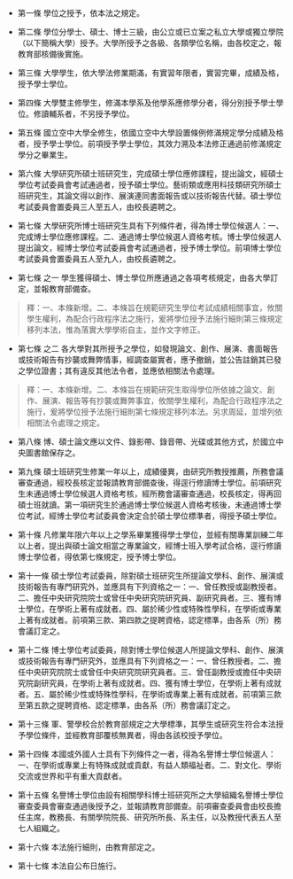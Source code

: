 * 第一條 學位之授予，依本法之規定。

* 第二條 學位分學士、碩士、博士三級，由公立或已立案之私立大學或獨立學院（以下簡稱大學）授予。大學所授予之各級、各類學位名稱，由各校定之，報教育部核備後實施。

* 第三條 大學學生，依大學法修業期滿，有實習年限者，實習完畢，成績及格，授予學士學位。

* 第四條 大學雙主修學生，修滿本學系及他學系應修學分者，得分別授予學士學位。修讀輔系者，不另授予學位。

* 第五條 國立空中大學全修生，依國立空中大學設置條例修滿規定學分成績及格者，授予學士學位。前項授予學士學位，其效力溯及本法修正通過前修滿規定學分之畢業生。

* 第六條 大學研究所碩士班研究生，完成碩士學位應修課程，提出論文，經碩士學位考試委員會考試通過者，授予碩士學位。藝術類或應用科技類研究所碩士班研究生，其論文得以創作、展演連同書面報告或以技術報告代替。碩士學位考試委員會置委員三人至五人，由校長遴聘之。

* 第七條 大學研究所博士班研究生具有下列條件者，得為博士學位候選人：一、完成博士學位應修課程。二、通過博士學位候選人資格考核。博士學位候選人提出論文，經博士學位考試委員會考試通過者，授予博士學位。前項博士學位考試委員會置委員五人至九人，由校長遴聘之。

* 第七條 之一 學生獲得碩士、博士學位所應通過之各項考核規定，由各大學訂定，並報教育部備查。

> 釋：一、本條新增。二、本條旨在規範研究生學位考試成績相關事宜，攸關學生權利，為配合行政程序法之施行，爰將學位授予法施行細則第三條規定移列本法，惟為落實大學學術自主，並作文字修正。

* 第七條 之二 各大學對其所授予之學位，如發現論文、創作、展演、書面報告或技術報告有抄襲或舞弊情事，經調查屬實者，應予撤銷，並公告註銷其已發之學位證書；其有違反其他法令者，並應依相關法令處理。

> 釋：一、本條新增。二、本條旨在規範研究生取得學位所依據之論文、創作、展演、報告等有抄襲或舞弊事宜，攸關學生權利，為配合行政程序法之施行，爰將學位授予法施行細則第七條規定移列本法。另求周延，並增列依相關法令處理之規定。

* 第八條 博、碩士論文應以文件、錄影帶、錄音帶、光碟或其他方式，於國立中央圖書館保存之。

* 第九條 碩士班研究生修業一年以上，成績優異，由研究所教授推薦，所務會議審查通過，經校長核定並報請教育部備查後，得逕行修讀博士學位。前項研究生未通過博士學位候選人資格考核，經所務會議審查通過，校長核定，得再回碩士班就讀。第一項研究生於通過博士學位候選人資格考核後，未通過博士學位考試，經博士學位考試委員會決定合於碩士學位標準者，得授予碩士學位。

* 第十條 凡修業年限六年以上之學系畢業獲得學士學位，並經有關專業訓練二年以上者，提出與碩士論文相當之專業論文，經博士班入學考試合格，逕行修讀博士學位者，得依第七條規定，授予博士學位。

* 第十一條 碩士學位考試委員，除對碩士班研究生所提論文學科、創作、展演或技術報告有專門研究外，並應具有下列資格之一：一、曾任教授或副教授者。二、擔任中央研究院院士或曾任中央研究院研究員、副研究員者。三、獲有博士學位，在學術上著有成就者。四、屬於稀少性或特殊性學科，在學術或專業上著有成就者。前項第三款、第四款之提聘資格，認定標準，由各系（所）務會議訂定之。

* 第十二條 博士學位考試委員，除對博士學位候選人所提論文學科、創作、展演或技術報告有專門研究外，並應具有下列資格之一：一、曾任教授者。二、擔任中央研究院院士或曾任中央研究院研究員者。三、曾任副教授或擔任中央研究院副研究員，在學術上著有成就者。四、獲有博士學位，在學術上著有成就者。五、屬於稀少性或特殊性學科，在學術或專業上著有成就者。前項第三款至第五款之提聘資格、認定標準，由各系（所）務會議訂定之。

* 第十三條 軍、警學校合於教育部規定之大學標準，其學生或研究生符合本法授予學位條件，並經教育部覆核無異者，得由各該校授予學位。

* 第十四條 本國或外國人士具有下列條件之一者，得為名譽博士學位候選人：一、在學術或專業上有特殊成就或貢獻，有益人類福祉者。二、對文化、學術交流或世界和平有重大貢獻者。

* 第十五條 名譽博士學位由設有相關學科博士班研究所之大學組織名譽博士學位審查委員會審查通過後授予之，並報請教育部備查。前項審查委員會由校長擔任主席，教務長、有關學院院長、研究所所長、系主任，以及教授代表五人至七人組織之。

* 第十六條 本法施行細則，由教育部定之。

* 第十七條 本法自公布日施行。

